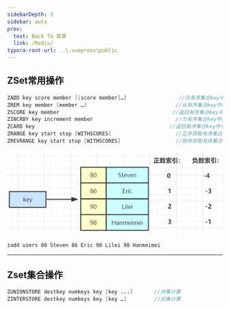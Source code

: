 ```yaml
---
sidebarDepth: 3
sidebar: auto
prev:
  text: Back To 目录
  link: /Redis/
typora-root-url: ..\.vuepress\public
---
```


## ZSet常用操作

```java
ZADD key score member [[score member]…]					//往有序集合key中加入带分值元素
ZREM key member [member …]							   //从有序集合key中删除元素
ZSCORE key member 									  //返回有序集合key中元素member的分值
ZINCRBY key increment member						   //为有序集合key中元素member的分值加上increment 
ZCARD key											 //返回有序集合key中元素个数
ZRANGE key start stop [WITHSCORES]					   //正序获取有序集合key从start下标到stop下标的元素
ZREVRANGE key start stop [WITHSCORES]				   //倒序获取有序集合key从start下标到stop下标的元素
```

![](/images/Redis/image-20211114064019391.png)

```sh
zadd users 80 Steven 86 Eric 90 Lilei 98 Hanmeimei
```

----------

## Zset集合操作

```java
ZUNIONSTORE destkey numkeys key [key ...] 		//并集计算
ZINTERSTORE destkey numkeys key [key …]		    //交集计算
```

